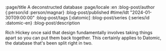 :page/title A deconstructed database
:page/locale :en
:blog-post/author {:person/id :person/magnar}
:blog-post/published #time/ldt "2024-01-30T09:00:00"
:blog-post/tags [:datomic]
:blog-post/series {:series/id :datomic-en}
:blog-post/description

Rich Hickey once said that design fundamentally involves taking things apart so
you can put them back together. This certainly applies to Datomic, the database
that's been split right in two.
